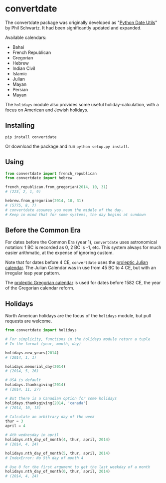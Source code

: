 convertdate
===========

The convertdate package was originally developed as "[Python Date Utils](http://sourceforge.net/projects/pythondateutils)" by Phil Schwartz. It had been significantly updated and expanded.

Available calendars:

* Bahai
* French Republican
* Gregorian
* Hebrew
* Indian Civil
* Islamic
* Julian
* Mayan
* Persian
* Mayan

The `holidays` module also provides some useful holiday-calculation, with a focus on American and Jewish holidays.

Installing
-------

`pip install convertdate`

Or download the package and run `python setup.py install`.

Using
-----

````python
from convertdate import french_republican
from convertdate import hebrew

french_republican.from_gregorian(2014, 10, 31)
# (223, 2, 1, 9)

hebrew.from_gregorian(2014, 10, 31)
# (5775, 8, 7)
# convertdate assumes you mean the middle of the day.
# Keep in mind that for some systems, the day begins at sundown
````

Before the Common Era
---------------------

For dates before the Common Era (year 1), `convertdate` uses astronomical notation: 1 BC is recorded as 0, 2 BC is -1, etc. This system always for much easier arithmatic, at the expense of ignoring custom.

Note that for dates before 4 CE, `convertdate` uses the [proleptic Julian calendar](https://en.wikipedia.org/wiki/Proleptic_Julian_calendar). The Julian Calendar was in use from 45 BC to 4 CE, but with an irregular leap year pattern.

The [proleptic Gregorian calendar](https://en.wikipedia.org/wiki/Proleptic_Gregorian_calendar) is used for dates before 1582 CE, the year of the Gregorian calendar reform.

Holidays
--------

North American holidays are the focus of the `holidays` module, but pull requests are welcome.

````python
from convertdate import holidays

# For simplicity, functions in the holidays module return a tuple
# In the format (year, month, day)

holidays.new_years(2014)
# (2014, 1, 1)

holidays.memorial_day(2014)
# (2014, 5, 26)

# USA is default
holidays.thanksgiving(2014)
# (2014, 11, 27)

# But there is a Canadian option for some holidays
holidays.thanksgiving(2014, 'canada')
# (2014, 10, 13)

# Calculate an arbitrary day of the week
thur = 3
april = 4

# 4th wednesday in april
holidays.nth_day_of_month(4, thur, april, 2014)
# (2014, 4, 24)

holidays.nth_day_of_month(5, thur, april, 2014)
# IndexError: No 5th day of month 4

# Use 0 for the first argument to get the last weekday of a month
holidays.nth_day_of_month(0, thur, april, 2014)
# (2014, 4, 24)

````